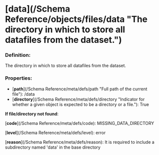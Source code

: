 # [data](/Schema Reference/objects/files/data "The directory in which to store all datafiles from the dataset.")

### Definition:

The directory in which to store all datafiles from the dataset.

### Properties:

- [**path**](/Schema Reference/meta/defs/path "Full path of the current file"): /data
- [**directory**](/Schema Reference/meta/defs/directory "Indicator for whether a given object is expected to be a directory or a file."): True

**If file/directory not found**:

[**code**](/Schema Reference/meta/defs/code): MISSING_DATA_DIRECTORY

[**level**](/Schema Reference/meta/defs/level): error

[**reason**](/Schema Reference/meta/defs/reason): It is required to include a subdirectory named 'data' in the base directory